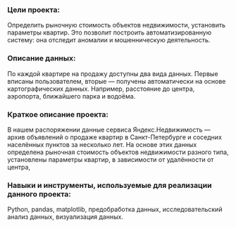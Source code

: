 ### Цели проекта:
Определить рыночную стоимость объектов недвижимости, установить параметры квартир. Это позволит построить автоматизированную систему: она отследит аномалии и мошенническую деятельность.

### Описание данных:
По каждой квартире на продажу доступны два вида данных. Первые вписаны пользователем, вторые — получены автоматически на основе картографических данных. Например, расстояние до центра, аэропорта, ближайшего парка и водоёма.

### Краткое описание проекта:
В нашем распоряжении данные сервиса Яндекс.Недвижимость — архив объявлений о продаже квартир в Санкт-Петербурге и соседних населённых пунктов за несколько лет. На основе этих данных определена рыночная стоимость объектов недвижимости разного типа, установлены параметры квартир, в зависимости от удалённости от центра,

### Навыки и инструменты, используемые для реализации данного проекта: 
Python, pandas, matplotlib, предобработка данных, исследовательский анализ данных, визуализация данных.
